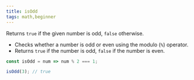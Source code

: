 ```yaml
---
title: isOdd
tags: math,beginner
---
```


Returns `true` if the given number is odd, `false` otherwise.

- Checks whether a number is odd or even using the modulo (`%`) operator.
- Returns `true` if the number is odd, `false` if the number is even.

```js
const isOdd = num => num % 2 === 1;
```

```js
isOdd(3); // true
```
